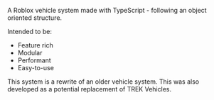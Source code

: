 A Roblox vehicle system made with TypeScript - following an object oriented structure.

Intended to be:
 - Feature rich
 - Modular
 - Performant
 - Easy-to-use

This system is a rewrite of an older vehicle system. This was also developed as a potential replacement of TREK Vehicles.
